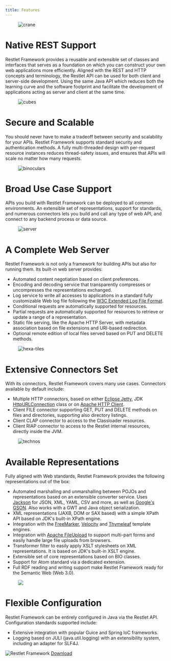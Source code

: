 ```yaml
---
title: Features
---
```


<figure class="text-center"><img alt="crane" src="/images/features/crane.svg"></figure>
                                    
# Native REST Support
Restlet Framework provides a reusable and extensible set of classes and interfaces that serves as a foundation on which you can construct your own web applications more efficiently. Aligned with the REST and HTTP concepts and terminology, the Restlet API can be used for both client and server-side development. Using the same Java API which reduces both the learning curve and the software footprint and facilitate the development of applications acting as server and client at the same time.

<figure class="text-center"><img alt="cubes" src="/images/features/cubes.svg"></figure>

# Secure and Scalable
You should never have to make a tradeoff between security and scalability for your APIs. Restlet Framework supports standard security and authentication methods. A fully multi-threaded design with per-request resource instances reduces thread-safety issues, and ensures that APIs will scale no matter how many requests.

<figure class="text-center"><img alt="binoculars" src="/images/features/binoculars.svg"></figure>

# Broad Use Case Support
APIs you build with Restlet Framework can be deployed to all common environments. An extensible set of representations, support for standards, and numerous connectors lets you build and call any type of web API, and connect to any backend process or data source.

<figure class="text-center"><img alt="server" src="/images/features/server.svg"></figure>

# A Complete Web Server
Restlet Framework is not only a framework for building APIs but also for running them. Its built-in web server provides:
- Automated content negotiation based on client preferences.
- Encoding and decoding service that transparently compresses or uncompresses the representations exchanged.
- Log service to write all accesses to applications in a standard fully customizable Web log file following the [W3C Extended Log File Format](http://www.w3.org/TR/WD-logfile.html).
- Conditional requests are automatically supported for resources.
- Partial requests are automatically supported for resources to retrieve or update a range of a representation.
- Static file serving, like the Apache HTTP Server, with metadata association based on file extensions and URI-based redirection.
- Optional remote edition of local files served based on PUT and DELETE methods.

<figure class="text-center"><img alt="hexa-tiles" src="/images/features/hexa-tiles.svg"></figure>

# Extensive Connectors Set
With its connectors, Restlet Framework covers many use cases. Connectors available by default include:

- Multiple HTTP connectors, based on either [Eclipse Jetty](https://www.eclipse.org/jetty/), JDK [HttpURLConnection](https://docs.oracle.com/javase/1.5.0/docs/api/java/net/HttpURLConnection.html) class or on [Apache HTTP Client](http://hc.apache.org/).
- Client FILE connector supporting GET, PUT and DELETE methods on files and directories, supporting also directory listings.
- Client CLAP connector to access to the Classloader resources.
- Client RIAP connector to access to the Restlet internal resources, directly inside the JVM.

<figure class="text-center"><img alt="technos" src="/images/features/technos.svg"></figure>

# Available Representations
Fully aligned with Web standards, Restlet Framework provides the following representations out of the box:

- Automated marshalling and unmarshalling between POJOs and representations based on an extensible converter service. Uses [Jackson](https://github.com/FasterXML/jackson) for JSON, XML, YAML, CSV and more, as well as [Google's GSON](https://github.com/google/gson). Also works with a GWT and Java object serialization.
- XML representations (JAXB, DOM or SAX based) with a simple XPath API based on JDK's built-in XPath engine.
- Integration with the [FreeMarker](https://freemarker.apache.org/), [Velocity](https://velocity.apache.org/) and [Thymeleaf](https://www.thymeleaf.org/) template engines.
- Integration with [Apache FileUpload](https://jakarta.apache.org/commons/fileupload/) to support multi-part forms and easily handle large file uploads from browsers.
- Transformer filter to easily apply XSLT stylesheets on XML representations. It is based on JDK's built-in XSLT engine.
- Extensible set of core representations based on BIO classes.
- Support for Atom standard via a dedicated extension.
- Full RDF reading and writing support make Restlet Framework ready for the Semantic Web (Web 3.0).

<figure class="text-center"><img src="/images/features/gears.svg"></figure>

# Flexible Configuration
Restlet Framework can be entirely configured in Java via the Restlet API. Configuration standards supported include:

- Extensive integration with popular Guice and Spring IoC frameworks.
- Logging based on JULI (java.util.logging) with an extensibility system, including an adapter for SLF4J.

<div class="m-cta cta-darkblue">
  <img alt="Restlet Framework" src="/images/features/restlet-framework.svg">
  <a href="/downloads/current/" class="m-button m-button-border">Download</a>
</div>
